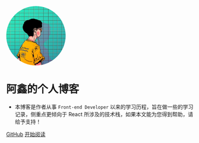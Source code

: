 <img width="160px" style="border-radius: 50%" bor src="./img/logo.jpg">

# 阿鑫的个人博客

- 本博客是作者从事 ``` Front-end Developer ``` 以来的学习历程，旨在做一些的学习记录，侧重点更倾向于 React 所涉及的技术栈，如果本文能为您得到帮助，请给予支持！

<!-- [![stars](https://badgen.net/github/stars/Q-Angelo/Nodejs-Roadmap?icon=github&color=4ab8a1)](https://github.com/Q-Angelo/Nodejs-Roadmap) [![forks](https://badgen.net/github/forks/Q-Angelo/Nodejs-Roadmap?icon=github&color=4ab8a1)](https://github.com/Q-Angelo/Nodejs-Roadmap) [<img src="https://img.shields.io/static/v1.svg?label=%E6%85%95%E8%AF%BE&message=3k%20stars&color=ef151f">](https://www.imooc.com/u/2667395) [<img src="https://img.shields.io/badge/%E6%8E%98%E9%87%91-160%20likes-brightgreen.svg">](https://juejin.im/user/5ae4348f6fb9a07aac2436f1) -->


[GitHub](<https://github.com/tulaoda/blog>)
[开始阅读](README.md)

